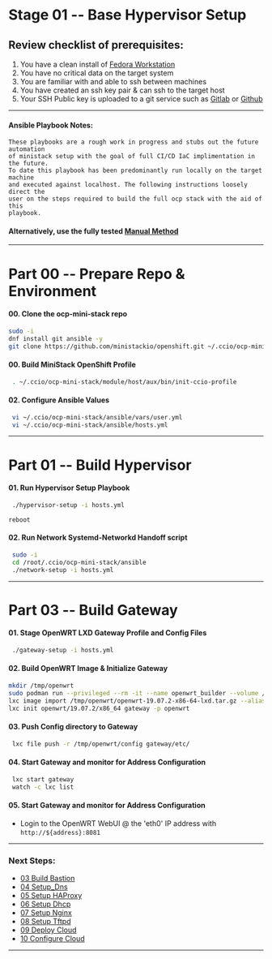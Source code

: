 # Stage 01 -- Base Hypervisor Setup
## Review checklist of prerequisites:
1. You have a clean install of [Fedora Workstation](https://getfedora.org/en/workstation/)
2. You have no critical data on the target system
3. You are familiar with and able to ssh between machines
4. You have created an ssh key pair & can ssh to the target host
5. Your SSH Public key is uploaded to a git service such as [Gitlab](https://gitlab.com/) or [Github](https://github.com/)
    
--------------------------------------------------------------------------------
#### Ansible Playbook Notes:
````
These playbooks are a rough work in progress and stubs out the future automation
of ministack setup with the goal of full CI/CD IaC implimentation in the future.
To date this playbook has been predominantly run locally on the target machine 
and executed against localhost. The following instructions loosely direct the
user on the steps required to build the full ocp stack with the aid of this
playbook. 
````
#### Alternatively, use the fully tested [Manual Method]
--------------------------------------------------------------------------------
# Part 00 -- Prepare Repo & Environment
#### 00\. Clone the ocp-mini-stack repo
```sh
sudo -i
dnf install git ansible -y
git clone https://github.com/ministackio/openshift.git ~/.ccio/ocp-mini-stack; cd ~/.ccio/ocp-mini-stack/ansible/
```
#### 00\. Build MiniStack OpenShift Profile
```sh
 . ~/.ccio/ocp-mini-stack/module/host/aux/bin/init-ccio-profile
```
#### 02\. Configure Ansible Values
```sh
 vi ~/.ccio/ocp-mini-stack/ansible/vars/user.yml
 vi ~/.ccio/ocp-mini-stack/ansible/hosts.yml
```
--------------------------------------------------------------------------------
# Part 01 -- Build Hypervisor
#### 01\. Run Hypervisor Setup Playbook
```sh
 ./hypervisor-setup -i hosts.yml
```
```
reboot
```
#### 02\. Run Network Systemd-Networkd Handoff script
```sh
 sudo -i
 cd /root/.ccio/ocp-mini-stack/ansible
 ./network-setup -i hosts.yml
```
--------------------------------------------------------------------------------
# Part 03 -- Build Gateway
#### 01\. Stage OpenWRT LXD Gateway Profile and Config Files
```sh
 ./gateway-setup -i hosts.yml
```
#### 02\. Build OpenWRT Image & Initialize Gateway
```sh
mkdir /tmp/openwrt
sudo podman run --privileged --rm -it --name openwrt_builder --volume /tmp/openwrt:/root/bin:z containercraft/ccio-openwrt-builder:19.07.2
lxc image import /tmp/openwrt/openwrt-19.07.2-x86-64-lxd.tar.gz --alias openwrt/19.07.2/x86_64
lxc init openwrt/19.07.2/x86_64 gateway -p openwrt
```
#### 03\. Push Config directory to Gateway
```sh
 lxc file push -r /tmp/openwrt/config gateway/etc/
```
#### 04\. Start Gateway and monitor for Address Configuration
```sh
 lxc start gateway
 watch -c lxc list
```
#### 05\. Start Gateway and monitor for Address Configuration
  - Login to the OpenWRT WebUI @ the 'eth0' IP address with `http://${address}:8081`
---------------------------------------------------------------------------------
### Next Steps:
  + [03 Build Bastion]
  + [04 Setup_Dns]
  + [05 Setup HAProxy]
  + [06 Setup Dhcp]
  + [07 Setup Nginx]
  + [08 Setup Tftpd]
  + [09 Deploy Cloud]
  + [10 Configure Cloud]
--------------------------------------------------------------------------------
<!-- Markdown link & img dfn's -->
[Ansible Automation]:/ansible/README.md
[Manual Method]:/01_Build_Host_ManualMethod.md
[00 Introduction]:/00_Introduction.md
[01 Build Host]:/01_Build_Host.md
[02 Build Gateway]:/02_Build_Gateway.md
[03 Build Bastion]:/03_Build_Bastion.md
[04 Setup_Dns]:/04_Setup_DNS.md
[05 Setup HAProxy]:/05_Setup_HAProxy.md
[06 Setup Dhcp]:/06_Setup_DHCP.md
[07 Setup Nginx]:/07_Setup_Nginx.md
[08 Setup Tftpd]:/08_Setup_Tftpd.md
[09 Deploy Cloud]:/09_Deploy_Cloud.md
[10 Configure Cloud]:/10_Configure_Cloud.md
